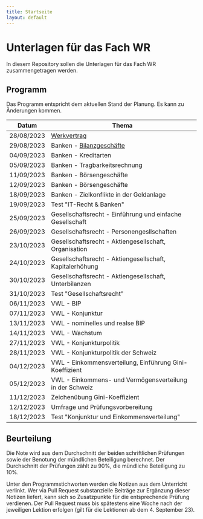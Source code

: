 ```yaml
---
title: Startseite
layout: default
---
```


# Unterlagen für das Fach WR

In diesem Repository sollen die Unterlagen für das Fach WR zusammengetragen werden.

## Programm

Das Programm entspricht dem aktuellen Stand der Planung. Es kann zu
Änderungen kommen.

| Datum | Thema |
| ----- | ----- |
| 28/08/2023 | [Werkvertrag](230828/Werkvertrag.md) |
| 29/08/2023 | Banken - [Bilanzgeschäfte](230829/Bilanzgeschaefte.md) |
| 04/09/2023 | Banken - Kreditarten	         |
| 05/09/2023 | Banken - Tragbarkeitsrechnung |
| 11/09/2023 | Banken - Börsengeschäfte	     |
| 12/09/2023 | Banken - Börsengeschäfte	     |
| 18/09/2023 | Banken - Zielkonflikte in der Geldanlage    |
| 19/09/2023 | Test "IT-Recht & Banken"	                   |
| 25/09/2023 | Gesellschaftsrecht - Einführung und einfache Gesellschaft |
| 26/09/2023 | Gesellschaftsrecht - Personengesllschaften  |
| 23/10/2023 | Gesellschaftsrecht - Aktiengesellschaft, Organisation   |
| 24/10/2023 | Gesellschaftsrecht - Aktiengesellschaft, Kapitalerhöhung |
| 30/10/2023 | Gesellschaftsrecht - Aktiengesellschaft, Unterbilanzen	 |
| 31/10/2023 | Test "Gesellschaftsrecht"	                 |
| 06/11/2023 | VWL - BIP	                                 |
| 07/11/2023 | VWL - Konjunktur	                           |
| 13/11/2023 | VWL - nominelles und realse BIP             |
| 14/11/2023 | VWL - Wachstum	                             |
| 27/11/2023 | VWL - Konjunkturpolitik	                   |
| 28/11/2023 | VWL - Konjunkturpolitik der Schweiz         |
| 04/12/2023 | VWL - Einkommensverteilung, Einführung Gini-Koeffizient |
| 05/12/2023 | VWL - Einkommens- und Vermögensverteilung in der Schweiz |
| 11/12/2023 | Zeichenübung Gini-Koeffizient	                        |
| 12/12/2023 | Umfrage und Prüfungsvorbereitung	                      |
| 18/12/2023 | Test "Konjunktur und Einkommensverteilung"	            |

## Beurteilung

Die Note wird aus dem Durchschnitt der beiden schriftlichen Prüfungen
sowie der Benotung der mündlichen Beteiligung berechnet. Der
Durchschnitt der Prüfungen zählt zu 90%, die mündliche Beteiligung zu
10%.

Unter den Programmstichworten werden die Notizen aus dem Unterricht
verlinkt. Wer via Pull Request substanzielle Beiträge zur Ergänzung
dieser Notizen liefert, kann sich so Zusatzpunkte für die entsprechende
Prüfung verdienen. Der Pull Request muss bis spätestens eine Woche nach
der jeweiligen Lektion erfolgen (gilt für die Lektionen ab dem 4.
September 23).